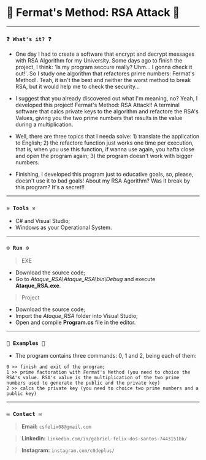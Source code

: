 # 🌟 Fermat's Method: RSA Attack 🌟

----
### `❓ What's it? ❓`

* One day I had to create a software that encrypt and decrypt messages with RSA Algorithm for my University. Some days ago to finish the project, I think: 'Is my program seccure really? Uhm... I gonna check it out!'. So I study one algorithm that refactores prime numbers: Fermat's Method!. Teah, it isn't the best and neither the worst method to break RSA, but it would help me to check the security...

* I suggest that you already discovered out what I'm meaning, no? Yeah, I developed this project! Fermat's Method: RSA Attack!! A terminal software that calcs private keys to the algorithm and refactore the RSA's Values, giving you the two prime numbers that results in the value during a multiplication.

* Well, there are three topics that I needa solve: 1) translate the application to English; 2) the refactore function just works one time per execution, that is, when you use this function, if wanna use again, you hafta close and open the program again; 3) the program doesn't work with bigger numbers.

* Finishing, I developed this program just to educative goals, so, please, doesn't use it to bad goals! About my RSA Agorithm? Was it break by this program? It's a secret!!


----
### `⚒️ Tools ⚒️`

* C# and Visual Studio;
* Windows as your Operational System.

----
### `⚙️ Run ⚙️`

> EXE

* Download the source code;
* Go to *Ataque_RSA\Ataque_RSA\bin\Debug* and execute **Ataque_RSA.exe**.

> Project

* Download the source code;
* Import the *Ataque_RSA* folder into Visual Studio;
* Open and compile **Program.cs** file in the editor.

----
### `📝 Examples 📝`

* The program contains three commands: 0, 1 and 2, being each of them:

```
0 >> finish and exit of the program;
1 >> prime factoration with Fermat's Method (you need to choice the RSA's value. RSA's value is the multiplication of the two prime numbers used to generate the public and the private key)
2 >> calcs the private key (you need to choice two prime numbers and a public key)
```

----
### `✉️ Contact ✉️`

> **Email:** `csfelix08@gmail.com`

> **Linkedin:** `linkedin.com/in/gabriel-felix-dos-santos-7443151bb/`

> **Instagram:** `instagram.com/c0deplus/`
